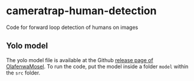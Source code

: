 # cameratrap-human-detection
Code for forward loop detection of humans on images


## Yolo model

The yolo model file is available at the Github [release page of OlafenwaMosel](https://github.com/OlafenwaMoses/ImageAI/releases/download/1.0/yolo.h5). To run the code, put the model inside a folder `model` within the `src` folder.
